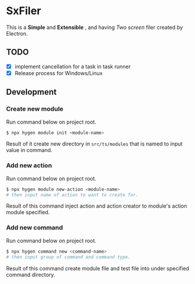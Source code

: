 # SxFiler #
This is a **Simple** and **Extensible** , and having *Two screen* filer created by Electron.

## TODO ##

- [x] implement cancellation for a task in task runner
- [x] Release process for Windows/Linux

## Development ##

### Create new module ###
Run command below on project root.

```bash
$ npx hygen module init <module-name>
```

Result of it create new directory in `src/ts/modules` that is named to input value in command.

### Add new action ###
Run command below on project root.

```bash
$ npx hygen module new-action <module-name>
# then input name of action to want to create for.
```

Result of this command inject action and action creator to module's action module specified.

### Add new command ###
Run command below on project root.

```bash
$ npx hygen command new <command-name>
# then input group of command and command type.
```

Result of this command create module file and test file into under specified command directory.
